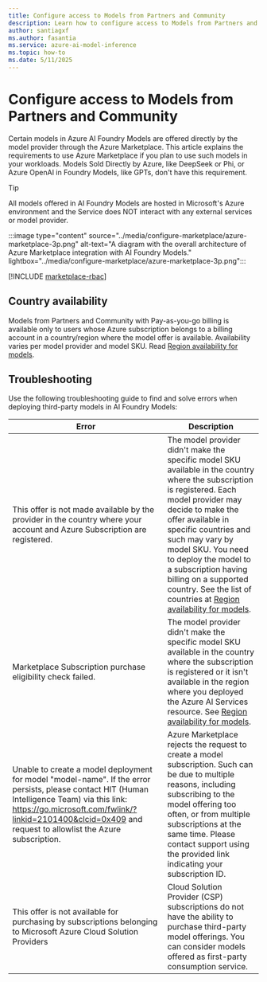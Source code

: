 ```yaml
---
title: Configure access to Models from Partners and Community
description: Learn how to configure access to Models from Partners and Community.
author: santiagxf
ms.author: fasantia 
ms.service: azure-ai-model-inference
ms.topic: how-to
ms.date: 5/11/2025
---
```


# Configure access to Models from Partners and Community

Certain models in Azure AI Foundry Models are offered directly by the model provider through the Azure Marketplace. This article explains the requirements to use Azure Marketplace if you plan to use such models in your workloads. Models Sold Directly by Azure, like DeepSeek or Phi, or Azure OpenAI in Foundry Models, like GPTs, don't have this requirement. 

> [!TIP]
> All models offered in AI Foundry Models are hosted in Microsoft's Azure environment and the Service does NOT interact with any external services or model provider.

:::image type="content" source="../media/configure-marketplace/azure-marketplace-3p.png" alt-text="A diagram with the overall architecture of Azure Marketplace integration with AI Foundry Models." lightbox="../media/configure-marketplace/azure-marketplace-3p.png":::

[!INCLUDE [marketplace-rbac](../includes/configure-marketplace/rbac.md)]

## Country availability

Models from Partners and Community with Pay-as-you-go billing is available only to users whose Azure subscription belongs to a billing account in a country/region where the model offer is available. Availability varies per model provider and model SKU. Read [Region availability for models](../../how-to/deploy-models-serverless-availability.md).

## Troubleshooting

Use the following troubleshooting guide to find and solve errors when deploying third-party models in AI Foundry Models:

| Error | Description |
|-------|-------------|
| This offer is not made available by the provider in the country where your account and Azure Subscription are registered. | The model provider didn't make the specific model SKU available in the country where the subscription is registered. Each model provider may decide to make the offer available in specific countries and such may vary by model SKU. You need to deploy the model to a subscription having billing on a supported country. See the list of countries at [Region availability for models](../../how-to/deploy-models-serverless-availability.md).  |
| Marketplace Subscription purchase eligibility check failed. | The model provider didn't make the specific model SKU available in the country where the subscription is registered or it isn't available in the region where you deployed the Azure AI Services resource. See [Region availability for models](../../how-to/deploy-models-serverless-availability.md). |
| Unable to create a model deployment for model "model-name". If the error persists, please contact HIT (Human Intelligence Team) via this link: https://go.microsoft.com/fwlink/?linkid=2101400&clcid=0x409 and request to allowlist the Azure subscription. | Azure Marketplace rejects the request to create a model subscription. Such can be due to multiple reasons, including subscribing to the model offering too often, or from multiple subscriptions at the same time. Please contact support using the provided link indicating your subscription ID. |
| This offer is not available for purchasing by subscriptions belonging to Microsoft Azure Cloud Solution Providers | Cloud Solution Provider (CSP) subscriptions do not have the ability to purchase third-party model offerings. You can consider models offered as first-party consumption service. |